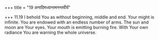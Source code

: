 +++
title = "19 अनादिमध्यान्तमनन्तवीर्य"

+++
11.19 I behold You as without beginning, middle and end. Your might is
infinite. You are endowed with an endless number of arms. The sun and
moon are Your eyes. Your mouth is emitting burning fire. With Your own
radiance You are warning the whole universe.
